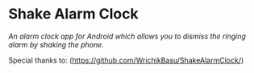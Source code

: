 # Shake Alarm Clock
<i>An alarm clock app for Android which allows you to dismiss the ringing alarm by shaking the phone.</i>


Special thanks to: (https://github.com/WrichikBasu/ShakeAlarmClock/)
